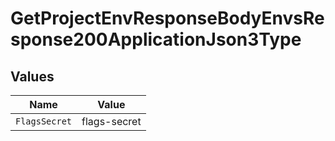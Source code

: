 # GetProjectEnvResponseBodyEnvsResponse200ApplicationJson3Type


## Values

| Name          | Value         |
| ------------- | ------------- |
| `FlagsSecret` | flags-secret  |